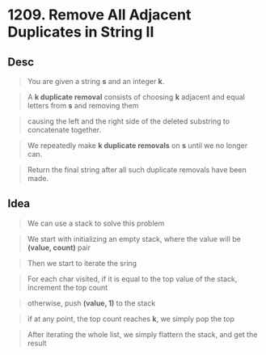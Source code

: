 # 1209. Remove All Adjacent Duplicates in String II

## Desc

> You are given a string **s** and an integer **k**.

> A **k duplicate removal** consists of choosing **k** adjacent and equal letters from **s** and removing them

> causing the left and the right side of the deleted substring to concatenate together.

> We repeatedly make **k duplicate removals** on **s** until we no longer can.

> Return the final string after all such duplicate removals have been made.

## Idea

> We can use a stack to solve this problem

> We start with initializing an empty stack, where the value will be **(value, count)** pair

> Then we start to iterate the sring

> For each char visited, if it is equal to the top value of the stack, increment the top count

> otherwise, push **(value, 1)** to the stack

> if at any point, the top count reaches **k**, we simply pop the top

> After iterating the whole list, we simply flattern the stack, and get the result